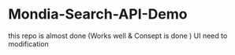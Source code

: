 # Mondia-Search-API-Demo
this repo is almost done (Works well & Consept is done )
UI need to modification 
